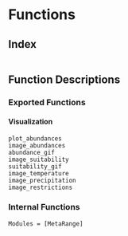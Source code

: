 # Functions

## Index

```@index
```

## Function Descriptions

### Exported Functions

#### Visualization

```@docs
plot_abundances
image_abundances
abundance_gif
image_suitability
suitability_gif
image_temperature
image_precipitation
image_restrictions
```  

### Internal Functions

```@autodocs
Modules = [MetaRange]
```  
